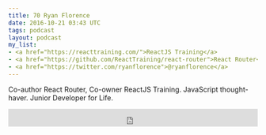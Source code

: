 ```yaml
---
title: 70 Ryan Florence
date: 2016-10-21 03:43 UTC
tags: podcast
layout: podcast
my_list:
- <a href="https://reacttraining.com/">ReactJS Training</a>
- <a href="https://github.com/ReactTraining/react-router">React Router</a>
- <a href="https://twitter.com/ryanflorence">@ryanflorence</a>
---
```


Co-author React Router, Co-owner ReactJS Training. JavaScript thought-haver. Junior Developer for Life.

<iframe frameborder='0' height='36px' scrolling='no' seamless src='https://simplecast.com/e/50216?style=light' width='100%'></iframe>

